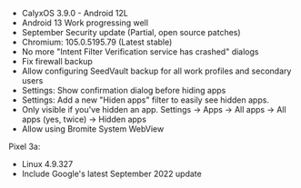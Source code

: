 * CalyxOS 3.9.0 - Android 12L
* Android 13 Work progressing well
* September Security update (Partial, open source patches)
* Chromium: 105.0.5195.79 (Latest stable)
* No more "Intent Filter Verification service has crashed" dialogs
* Fix firewall backup
* Allow configuring SeedVault backup for all work profiles and secondary users
* Settings: Show confirmation dialog before hiding apps
* Settings: Add a new "Hiden apps" filter to easily see hidden apps. 
* Only visible if you've hidden an app. Settings -> Apps -> All apps -> All apps (yes, twice) -> Hidden apps
* Allow using Bromite System WebView

Pixel 3a:
* Linux 4.9.327
* Include Google's latest September 2022 update
